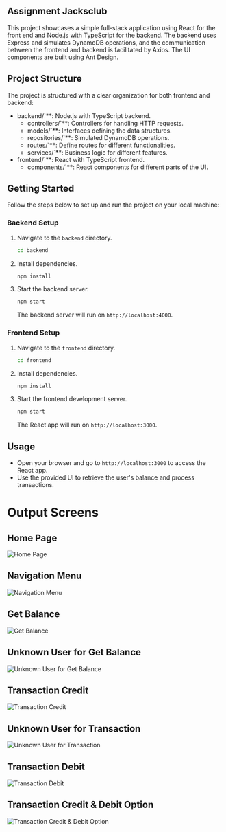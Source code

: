 

## Assignment Jacksclub

This project showcases a simple full-stack application using React for the front end and Node.js with TypeScript for the backend. The backend uses Express and simulates DynamoDB operations, and the communication between the frontend and backend is facilitated by Axios. The UI components are built using Ant Design.

## Project Structure

The project is structured with a clear organization for both frontend and backend:

  - backend/`**: Node.js with TypeScript backend.
    - controllers/`**: Controllers for handling HTTP requests.
    - models/`**: Interfaces defining the data structures.
    - repositories/`**: Simulated DynamoDB operations.
    - routes/`**: Define routes for different functionalities.
    - services/`**: Business logic for different features.
  - frontend/`**: React with TypeScript frontend.
    - components/`**: React components for different parts of the UI.

## Getting Started

Follow the steps below to set up and run the project on your local machine:

### Backend Setup

1. Navigate to the `backend` directory.
   ```bash
   cd backend
   ```

2. Install dependencies.
   ```bash
   npm install
   ```

3. Start the backend server.
   ```bash
   npm start
   ```

   The backend server will run on `http://localhost:4000`.

### Frontend Setup

1. Navigate to the `frontend` directory.
   ```bash
   cd frontend
   ```

2. Install dependencies.
   ```bash
   npm install
   ```

3. Start the frontend development server.
   ```bash
   npm start
   ```

   The React app will run on `http://localhost:3000`.

## Usage

- Open your browser and go to `http://localhost:3000` to access the React app.
- Use the provided UI to retrieve the user's balance and process transactions.

# Output Screens

## Home Page
![Home Page](https://github.com/prasanthsteamA/jacksclub/blob/main/output/7.png)

## Navigation Menu
![Navigation Menu](https://github.com/prasanthsteamA/jacksclub/blob/main/output/4.png)

## Get Balance
![Get Balance](https://github.com/prasanthsteamA/jacksclub/blob/main/output/6.png)

## Unknown User for Get Balance
![Unknown User for Get Balance](https://github.com/prasanthsteamA/jacksclub/blob/main/output/5.png)

## Transaction Credit
![Transaction Credit](https://github.com/prasanthsteamA/jacksclub/blob/main/output/3.png)

## Unknown User for Transaction
![Unknown User for Transaction](https://github.com/prasanthsteamA/jacksclub/blob/main/output/2.png)

## Transaction Debit
![Transaction Debit](https://github.com/prasanthsteamA/jacksclub/blob/main/output/1.png)

## Transaction Credit & Debit Option
![Transaction Credit & Debit Option](https://github.com/prasanthsteamA/jacksclub/blob/main/output/8.png)


